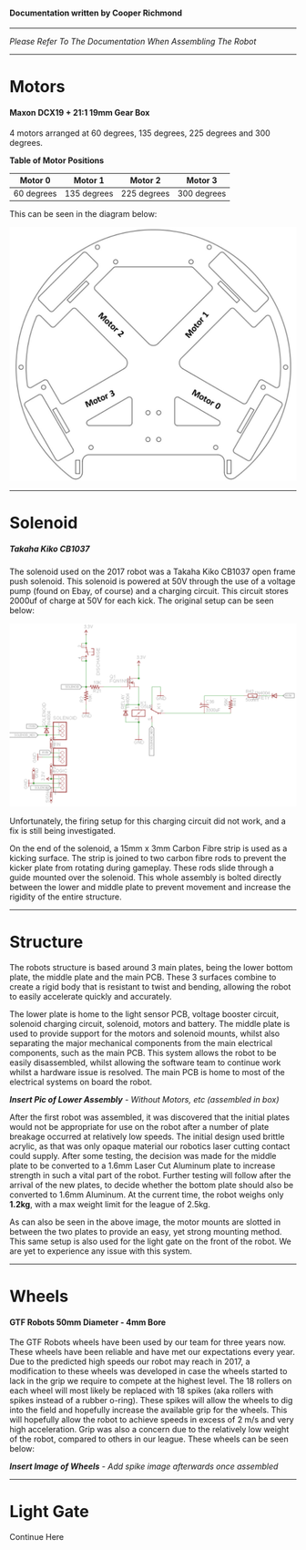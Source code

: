 

#### Documentation written by Cooper Richmond

-----

*Please Refer To The Documentation When Assembling The Robot*

------

# Motors

#### Maxon DCX19 + 21:1 19mm Gear Box

4 motors arranged at 60 degrees, 135 degrees, 225 degrees and 300 degrees.

**Table of Motor Positions**

|  Motor 0   |   Motor 1   |   Motor 2   |   Motor 3   |
| :--------: | :---------: | :---------: | :---------: |
| 60 degrees | 135 degrees | 225 degrees | 300 degrees |

This can be seen in the diagram below:

![motorLayout](../images/motorLayout.jpg)



------

# Solenoid

##### Takaha Kiko CB1037

The solenoid used on the 2017 robot was a Takaha Kiko CB1037 open frame push solenoid. This solenoid is powered at 50V through the use of a voltage pump (found on Ebay, of course) and a charging circuit. This circuit stores 2000uf of charge at 50V for each kick. The original setup can be seen below:

![solenoidCircuit1](../images/SolenoidCircuit1.png)

Unfortunately, the firing setup for this charging circuit did not work, and a fix is still being investigated.

On the end of the solenoid, a 15mm x 3mm Carbon Fibre strip is used as a kicking surface. The strip is joined to two carbon fibre rods to prevent the kicker plate from rotating during gameplay. These rods slide through a guide mounted over the solenoid. This whole assembly is bolted directly between the lower and middle plate to prevent movement and increase the rigidity of the entire structure.

------

# Structure

The robots structure is based around 3 main plates, being the lower bottom plate, the middle plate and the main PCB. These 3 surfaces combine to create a rigid body that is resistant to twist and bending, allowing the robot to easily accelerate quickly and accurately.

The lower plate is home to the light sensor PCB, voltage booster circuit, solenoid charging circuit, solenoid, motors and battery. The middle plate is used to provide support for the motors and solenoid mounts, whilst also separating the major mechanical components from the main electrical components, such as the main PCB. This system allows the robot to be easily disassembled, whilst allowing the software team to continue work whilst a hardware issue is resolved. The main PCB is home to most of the electrical systems on board the robot.

***Insert Pic of Lower Assembly** - Without Motors, etc (assembled in box)*

After the first robot was assembled, it was discovered that the initial plates would not be appropriate for use on the robot after a number of plate breakage occurred at relatively low speeds. The initial design used brittle acrylic, as that was only opaque material our robotics laser cutting contact could supply. After some testing, the decision was made for the middle plate to be converted to a 1.6mm Laser Cut Aluminum plate to increase strength in such a vital part of the robot. Further testing will follow after the arrival of the new plates, to decide whether the bottom plate should also be converted to 1.6mm Aluminum. At the current time, the robot weighs only **1.2kg**, with a max weight limit for the league of 2.5kg.

As can also be seen in the above image, the motor mounts are slotted in between the two plates to provide an easy, yet strong mounting method. This same setup is also used for the light gate on the front of the robot. We are yet to experience any issue with this system.

------

# Wheels

#### GTF Robots 50mm Diameter - 4mm Bore

The GTF Robots wheels have been used by our team for three years now. These wheels have been reliable and have met our expectations every year. Due to the predicted high speeds our robot may reach in 2017, a modification to these wheels was developed in case the wheels started to lack in the grip we require to compete at the highest level. The 18 rollers on each wheel will most likely be replaced with 18 spikes (aka rollers with spikes instead of a rubber o-ring). These spikes will allow the wheels to dig into the field and hopefully increase the available grip for the wheels. This will hopefully allow the robot to achieve speeds in excess of 2 m/s and very high acceleration. Grip was also a concern due to the relatively low weight of the robot, compared to others in our league. These wheels can be seen below:

***Insert Image of Wheels** - Add spike image afterwards once assembled*

------

# Light Gate

Continue Here